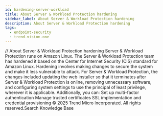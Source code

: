 ```yaml
---
id: hardening-server-workload
title: About Server & Workload Protection hardening
sidebar_label: About Server & Workload Protection hardening
description: About Server & Workload Protection hardening
tags:
  - endpoint-security
  - trend-vision-one
---
```


/*<![CDATA[*/ $('#title').html($('meta[name=map-description]').attr('content')); /*]]>*/ About Server & Workload Protection hardening Server & Workload Protection runs on Amazon Linux. The Server & Workload Protection team has hardened it based on the Center for Internet Security (CIS) standard for Amazon Linux. Hardening involves making changes to secure the system and make it less vulnerable to attack. For Server & Workload Protection, the changes included updating the web installer so that it terminates after Server & Workload Protection is online, removing unnecessary software, and configuring system settings to use the principal of least privilege, wherever it is applicable. Additionally, you can: Set up multi-factor authentication Manage trusted certificates SSL implementation and credential provisioning © 2025 Trend Micro Incorporated. All rights reserved.Search Knowledge Base